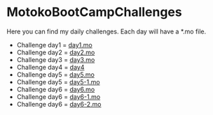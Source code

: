 # MotokoBootCampChallenges

Here you can find my daily challenges. Each day will have a *.mo file.

- Challenge day1 = [day1.mo](./src/MotokoBootCampChallenges/day1.mo) 
- Challenge day2 = [day2.mo](./src/MotokoBootCampChallenges/day2.mo) 
- Challenge day3 = [day3.mo](./src/MotokoBootCampChallenges/day3.mo) 
- Challenge day4 = [day4](./src/MotokoBootCampChallenges/day4/) 
- Challenge day5 = [day5.mo](./src/MotokoBootCampChallenges/day5.mo) 
- Challenge day5 = [day5-1.mo](./src/MotokoBootCampChallenges/day5-1.mo) 
- Challenge day6 = [day6.mo](./src/MotokoBootCampChallenges/day6.mo) 
- Challenge day6 = [day6-1.mo](./src/MotokoBootCampChallenges/day6-1.mo) 
- Challenge day6 = [day6-2.mo](./src/MotokoBootCampChallenges/day6-2.mo) 